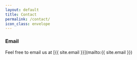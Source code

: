 ```yaml
---
layout: default
title: Contact
permalink: /contact/
icon_class: envelope
---
```


### Email
Feel free to email us at [{{ site.email }}](mailto:{{ site.email }})
